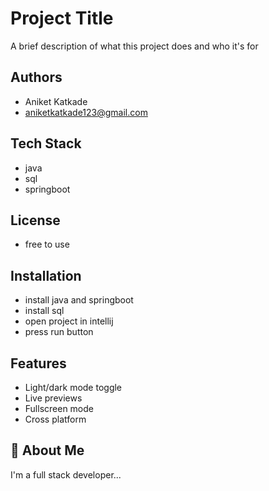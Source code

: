 
# Project Title

A brief description of what this project does and who it's for


## Authors

- Aniket Katkade
- aniketkatkade123@gmail.com


## Tech Stack

- java 
- sql
- springboot



## License

- free to use


## Installation

- install java and springboot
- install sql
- open project in intellij
- press run button 
    
## Features

- Light/dark mode toggle
- Live previews
- Fullscreen mode
- Cross platform


## 🚀 About Me
I'm a full stack developer...
